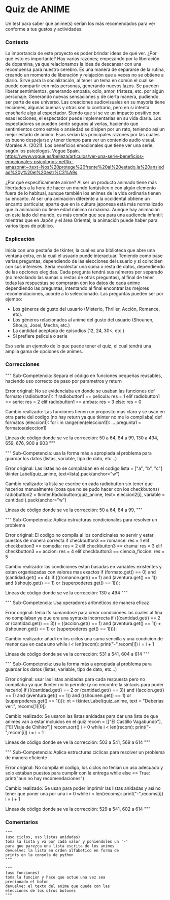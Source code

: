 # Quiz de ANIME

Un test para saber que anime(s) serían los más recomendados para ver conforme a tus gustos y actividades.

### Contexto

La importancia de este proyecto es poder brindar ideas de qué ver. ¿Por qué esto es importante? Hay varias razones; empezando por la liberación de dopamina, ya que relacionamos la idea de descansar con una recompensa para nuestro cerebro. Es una manera de separarse de la rutina, creando un momento de liberación y relajación que a veces no se obtiene a diario. Sirve para la socialización, al tener un tema en común el cual se puede compartir con más personas, generando nuevos lazos. Se pueden liberar sentimientos, generando empatía, odio, amor, tristeza, etc. por algún personaje. Generando nuevas sensaciones y de cierta manera, pudiendo ser parte de ese universo. Las creaciones audiovisuales en su mayoría tiene lecciones, algunas buenas y otras son lo contrario, pero en si intenta enseñarle algo al espectador. Siendo que si se ve un impacto positivo por esas lecciones, el espectador puede implementarlas en su vida diaria. Los espectadores se pueden sentir seguros al verlas, haciendo que sentimientos como estrés o ansiedad se disipen por un rato, teniendo así un mejor estado de ánimo. Esas serían las principales razones por las cuales es bueno despejarse y tener tiempo para ver un contenido audio visual.
Morales A. (2021). Los beneficios emocionales que tiene ver una serie, según los psicólogos. Vogue Spain. https://www.vogue.es/belleza/articulos/ver-una-serie-beneficios-emocionales-psicologos-netflix-amazon#:~:text=Nos%20protege%20frente%20al%20estado,la%20ansiedad%20y%20el%20estr%C3%A9s.

¿Por qué específicamente anime? Al ser un producto animado tiene más libertades a la hora de hacer un mundo fantástico o con algún elemento fuera de lo habitual, aunque también los animes de la vida ordinaria tienen su encanto. Al ser una animación diferente a la occidental obtiene un encanto particular, aparte que en la cultura japonesa está más normalizado que la animación no tiene edad mínima ni máxima. Aunque hay animación en este lado del mundo, es más común que sea para una audiencia infantil; mientras que en Japón y el área Oriental, la animación puede haber para varios tipos de público.

### Explicación

Inicia con una pestaña de tkinter, la cual es una biblioteca que abre una ventana extra, en la cual el usuario puede interactuar.
Teniendo como base varias preguntas,  dependiendo de las elecciones del usuario y si coinciden con sus intereses. Sería recolectar una suma o resta de datos, dependiendo de las opciones elegidas. Cada pregunta tendrá sus números por separado (no mezclando las sumas o restas de otras preguntas), al final de tener todas las respuestas se comprarán con los datos de cada anime dependiendo las preguntas, intentando al final encontrar las mejores recomendaciones, acorde a lo seleccionado. Las preguntas pueden ser por ejempo:

- Los géneros de gusto del usuario (Misterio, Thriller, Acción, Romance, etc).
- Los géneros relacionados al anime del gusto del usuario (Shounen, Shoujo, Josei, Mecha, etc.)
- La cantidad aceptada de episodios (12, 24, 30<, etc.)
- Si prefiere pelicula o serie

Eso sería un ejemplo de lo que puede tener el quiz, el cual tendrá una amplia gama de opciones de animes.

### Correcciones

"""
Sub-Competencia: Separa el código en funciones pequeñas reusables,
haciendo uso correcto de paso por parametros y return

Error original: No se evidenciaba en donde se usaban las funciones
        def formato (radiobutton1):
            if radiobutton1 == pelicula:
                res = 1
            elif radiobutton1 == serie:
                res = 2
            elif radiobutton1 == ambas:
                res = 3
            else:
                res = 0
                
Cambio realizado: Las funciones tienen un proposito mas claro
y se usan en otra parte del codigo (no hay return ya que
tkinter no me lo compilaba)
        def formatos (eleccion1):
            for i in range(len(eleccion1)):
            ...
        pregunta1 = formatos(eleccion1)
            

Líneas de código donde se ve la corrección: 50 a 64, 84 a 99,
130 a 494, 659, 676, 900 a 903
"""

"""
Sub-Competencia: usa la forma más a apropiada al problema para
guardar los datos (listas, variable, tipo de dato, etc...)

Error original: Las listas no se compilaban en el codigo
        lista = ["a", "b", "c"]
        tkinter.Label(quiz_anime,
                      text=lista).pack(anchor="w")
        
Cambio realizado: la lista se escribe en cada radiobutton sin tener
que hacerlos manualmente (cosa que no se pudo hacer con los checkbutons)
        radiobutton2 = tkinter.Radiobutton(quiz_anime, text= eleccion2[i],
                                           variable = cantidad
                                           ).pack(anchor="w")
                                           
Líneas de código donde se ve la corrección: 50 a 64, 84 a 99,
"""

"""
Sub-Competencia: Aplica estructuras condicionales para resolver un problema

Error original: El codigo no compila al los condicinales
no servir y estar puestos de manera correcta
        if checkbutton3 == romance:
            res = 1
        elif checkbutton3 == comedia:
            res = 2
        elif checkbutton3 == drama:
            res = 3
        elif checkbutton3 == accion:
            res = 4
        elif checkbutton3 == ciencia_ficcion:
            res = 5
            
Cambio realizado: las condiciones estan basadas en variables
existentes y estan organiazadas con valores mas exactos
        if (formato.get() == 0) and (cantidad.get() == 4):
            if (((romance.get() == 1) and (aventura.get() == 1))
                and ((shoujo.get() == 1) or (superpoderes.get() == 1))):

Líneas de código donde se ve la corrección: 130 a 494
"""

"""
Sub-Competencia: Usa operadores aritméticos de manera eficaz

Error original: tenia ifs sumandose para crear condiciones
las cuales al fina no compilaban ya que era una
syntaxis incorrecta 
        if (((cantidad.get() == 2 or (cantidad.get() == 3))
            + ((accion.get() == 1) and (aventura.get() == 1))
            + ((shounen.get() == 1) or (superpoderes.get() == 1)))):

Cambio realizado: añadi en los ciclos una suma sencilla y una condicion
de menor que en cada uno
        while i < len(recom):
            print("-",recom[i])
            i = i + 1

Líneas de código donde se ve la corrección: 531 a 541, 604 a 614
"""

"""
Sub-Competencia: usa la forma más a apropiada al problema para
guardar los datos (listas, variable, tipo de dato, etc...)

Error original: usar las listas anidadas para cada respuesta
pero no compilaba ya que tkinter no lo permite (y no encontre
la sintaxis para poder hacerlo)
        if (((cantidad.get() == 2 or (cantidad.get() == 3))
            and ((accion.get() == 1) and (aventura.get() == 1))
            and ((shounen.get() == 1) or (superpoderes.get() == 1)))):
            nt = tkinter.Label(quiz_anime,
            text = "Deberias ver:", recoms[1][0])

Cambio realizado: Se usaron las listas anidadas para dar una lista de
que animes van a estar incluidos en el quiz
        recom = [["El Castillo Vagabundo"],["El Viaje de Chihiro"]]
        recom.sort()
        i = 0
        while i < len(recom):
            print("-",recom[i])
            i = i + 1

Líneas de código donde se ve la corrección: 503 a 541, 569 a 614
"""

"""
Sub-Competencia: Aplica estructuras cíclicas para resolver
un problema de manera eficiente

Error original: No compila el codigo, los ciclos no tenian un uso adecuado
y solo estaban puestos para cumplir con la entrega
        while else == True:
            print("aun no hay recomendaciones")

Cambio realizado: Se usan para poder imprimir las listas anidadas y así
no tener que poner una por una
        i = 0
        while i < len(recoms):
            print("-",recoms[i])
            i = i + 1

Líneas de código donde se ve la corrección: 529 a 541, 602 a 614
"""

### Comentarios
    """
    (uso ciclos, uso listas anidadas)
    toma la lista y va por cada valor y poniendoles un '-'
    para que parezca una lista escrita de los animes
    devuelve: la lista en orden alfabetico en forma de
    prints en la consola de python
    """
    
    """
    (uso funciones)
    toma la funcion y hace que actue una vez sea
    precionado el boton
    devuelve: el texto del anime que quede con las
    elecciones de los otros botones
    """


